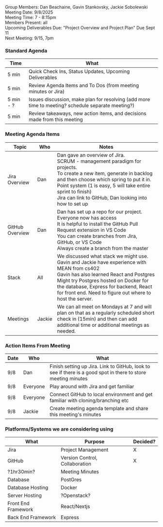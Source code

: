 Group Members: Dan Beachaine, Gavin Stankovsky, Jackie Sobolewski  
Meeting Date: 9/8/2025  
Meeting Time: 7 - 8:15pm  
Members Present: all  
Upcoming Deliverables Due: "Project Overview and Project Plan" Due Sept 11  
Next Meeting: 9/15, 7pm  

### Standard Agenda
| Time | What | 
|---|---|
| 5 min | Quick Check Ins, Status Updates, Upcoming Deliverables |
| 5 min | Review Agenda Items and To Dos (from meeting minutes or Jira) |
| 5 min - ? | Issues discussion, make plan for resolving (add more time to meeting? schedule separate meeting?) |
| 5 min | Review takeaways, new action items, and decisions made from this meeting | 

### Meeting Agenda Items
| Topic | Who | Notes | 
|---|---|---|
| Jira Overview | Dan | Dan gave an overview of Jira.<br>SCRUM - management paradigm for projects.<br>To create a new item, generate in backlog and then choose which spring to put it in.<br>Point system (1 is easy, 5 will take entire sprint to finish)<br>Jira can link to GitHub, Dan looking into how to set up |
| GitHub Overview | Dan |Dan has set up a repo for our project.<br>Everyone now has access<br>It is helpful to install the GitHub Pull Request extension  in VS Code<br>You can create branches from Jira, GitHub, or VS Code<br>Always create a branch from the master|
| Stack | All |We discussed what stack we might use.<br>Gavin and Jackie have experience with MEAN from cs402 <br>Gavin has also learned React and Postgres<br>Might try Postgres hosted on Docker for the database, Express for backend, React for front end. Need to figure out where to host the server. |
| Meetings | Jackie | We can all meet on Mondays at 7 and will plan on that as a regularly scheduled short check in (15min) and then can add additional time or additional meetings as needed.|

### Action Items From Meeting
| Date | Who | What | 
|---|---|---|
| 9/8 | Dan | Finish setting up Jira. Link to GitHub, look to see if there is a good spot in there to store meeting minutes |
| 9/8 | Everyone | Play around with Jira and get familiar |
| 9/8 | Everyone | Connect GitHub to local environment and get familiar with cloning/branching etc |
| 9/8 | Jackie | Create meeting agenda template and share this meeting's minutes |

### Platforms/Systems we are considering using
| What | Purpose | Decided? |
|---|---|---|
| Jira | Project Management | X |
| GitHub | Version Control, Collaboration | X |
| ?1hr30min? | Meeting Minutes | |
| Database | PostGres | |
| Database Hosting | Docker | |
| Server Hosting | ?Openstack? | |
| Front End Framework | React/Nextjs | |
| Back End Framework | Express | |
